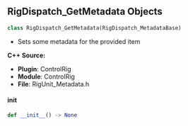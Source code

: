 ## RigDispatch_GetMetadata Objects

```python
class RigDispatch_GetMetadata(RigDispatch_MetadataBase)
```

* Sets some metadata for the provided item

**C++ Source:**

- **Plugin**: ControlRig
- **Module**: ControlRig
- **File**: RigUnit_Metadata.h

<a id="unreal.RigDispatch_GetMetadata.__init__"></a>

#### __init__

```python
def __init__() -> None
```

<a id="unreal.RigDispatch_SetMetadata"></a>